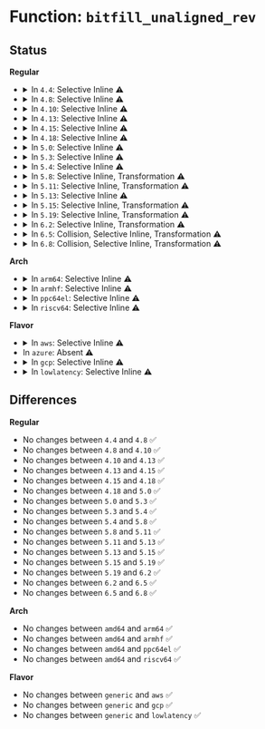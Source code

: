 # Function: <code>bitfill_unaligned_rev</code>

## Status
<b>Regular</b>
<ul>
<li>
<details>
<summary>In <code>4.4</code>: Selective Inline ⚠️</summary>

```c
void bitfill_unaligned_rev(struct fb_info *p, long unsigned int *dst, int dst_idx, long unsigned int pat, int left, int right, unsigned int n, int bits);
```

**Collision:** Unique Static

**Inline:** Selective

**Transformation:** False

**Instances:**

```
In drivers/video/fbdev/core/cfbfillrect.c (ffffffff81474110)
Location: drivers/video/fbdev/core/cfbfillrect.c:217
Inline: True
```
**Symbols:**

```
ffffffff81474110-ffffffff814742b5: bitfill_unaligned_rev (STB_LOCAL)
```
</details>
</li>
<li>
<details>
<summary>In <code>4.8</code>: Selective Inline ⚠️</summary>

```c
void bitfill_unaligned_rev(struct fb_info *p, long unsigned int *dst, int dst_idx, long unsigned int pat, int left, int right, unsigned int n, int bits);
```

**Collision:** Unique Static

**Inline:** Selective

**Transformation:** False

**Instances:**

```
In drivers/video/fbdev/core/cfbfillrect.c (ffffffff814c2620)
Location: drivers/video/fbdev/core/cfbfillrect.c:217
Inline: True
```
**Symbols:**

```
ffffffff814c2620-ffffffff814c27b4: bitfill_unaligned_rev (STB_LOCAL)
```
</details>
</li>
<li>
<details>
<summary>In <code>4.10</code>: Selective Inline ⚠️</summary>

```c
void bitfill_unaligned_rev(struct fb_info *p, long unsigned int *dst, int dst_idx, long unsigned int pat, int left, int right, unsigned int n, int bits);
```

**Collision:** Unique Static

**Inline:** Selective

**Transformation:** False

**Instances:**

```
In drivers/video/fbdev/core/cfbfillrect.c (ffffffff814e4610)
Location: drivers/video/fbdev/core/cfbfillrect.c:217
Inline: True
```
**Symbols:**

```
ffffffff814e4610-ffffffff814e47a4: bitfill_unaligned_rev (STB_LOCAL)
```
</details>
</li>
<li>
<details>
<summary>In <code>4.13</code>: Selective Inline ⚠️</summary>

```c
void bitfill_unaligned_rev(struct fb_info *p, long unsigned int *dst, int dst_idx, long unsigned int pat, int left, int right, unsigned int n, int bits);
```

**Collision:** Unique Static

**Inline:** Selective

**Transformation:** False

**Instances:**

```
In drivers/video/fbdev/core/cfbfillrect.c (ffffffff814f03e0)
Location: drivers/video/fbdev/core/cfbfillrect.c:217
Inline: True
```
**Symbols:**

```
ffffffff814f03e0-ffffffff814f057c: bitfill_unaligned_rev (STB_LOCAL)
```
</details>
</li>
<li>
<details>
<summary>In <code>4.15</code>: Selective Inline ⚠️</summary>

```c
void bitfill_unaligned_rev(struct fb_info *p, long unsigned int *dst, int dst_idx, long unsigned int pat, int left, int right, unsigned int n, int bits);
```

**Collision:** Unique Static

**Inline:** Selective

**Transformation:** False

**Instances:**

```
In drivers/video/fbdev/core/cfbfillrect.c (ffffffff81530a60)
Location: drivers/video/fbdev/core/cfbfillrect.c:217
Inline: True
```
**Symbols:**

```
ffffffff81530a60-ffffffff81530bfc: bitfill_unaligned_rev (STB_LOCAL)
```
</details>
</li>
<li>
<details>
<summary>In <code>4.18</code>: Selective Inline ⚠️</summary>

```c
void bitfill_unaligned_rev(struct fb_info *p, long unsigned int *dst, int dst_idx, long unsigned int pat, int left, int right, unsigned int n, int bits);
```

**Collision:** Unique Static

**Inline:** Selective

**Transformation:** False

**Instances:**

```
In drivers/video/fbdev/core/cfbfillrect.c (ffffffff815664b0)
Location: drivers/video/fbdev/core/cfbfillrect.c:217
Inline: True
```
**Symbols:**

```
ffffffff815664b0-ffffffff81566647: bitfill_unaligned_rev (STB_LOCAL)
```
</details>
</li>
<li>
<details>
<summary>In <code>5.0</code>: Selective Inline ⚠️</summary>

```c
void bitfill_unaligned_rev(struct fb_info *p, long unsigned int *dst, int dst_idx, long unsigned int pat, int left, int right, unsigned int n, int bits);
```

**Collision:** Unique Static

**Inline:** Selective

**Transformation:** False

**Instances:**

```
In drivers/video/fbdev/core/cfbfillrect.c (ffffffff8157df20)
Location: drivers/video/fbdev/core/cfbfillrect.c:217
Inline: True
```
**Symbols:**

```
ffffffff8157df20-ffffffff8157e0b7: bitfill_unaligned_rev (STB_LOCAL)
```
</details>
</li>
<li>
<details>
<summary>In <code>5.3</code>: Selective Inline ⚠️</summary>

```c
void bitfill_unaligned_rev(struct fb_info *p, long unsigned int *dst, int dst_idx, long unsigned int pat, int left, int right, unsigned int n, int bits);
```

**Collision:** Unique Static

**Inline:** Selective

**Transformation:** False

**Instances:**

```
In drivers/video/fbdev/core/cfbfillrect.c (ffffffff815ae4a0)
Location: drivers/video/fbdev/core/cfbfillrect.c:217
Inline: True
```
**Symbols:**

```
ffffffff815ae4a0-ffffffff815ae63b: bitfill_unaligned_rev (STB_LOCAL)
```
</details>
</li>
<li>
<details>
<summary>In <code>5.4</code>: Selective Inline ⚠️</summary>

```c
void bitfill_unaligned_rev(struct fb_info *p, long unsigned int *dst, int dst_idx, long unsigned int pat, int left, int right, unsigned int n, int bits);
```

**Collision:** Unique Static

**Inline:** Selective

**Transformation:** False

**Instances:**

```
In drivers/video/fbdev/core/cfbfillrect.c (ffffffff815cf420)
Location: drivers/video/fbdev/core/cfbfillrect.c:217
Inline: True
```
**Symbols:**

```
ffffffff815cf420-ffffffff815cf5bb: bitfill_unaligned_rev (STB_LOCAL)
```
</details>
</li>
<li>
<details>
<summary>In <code>5.8</code>: Selective Inline, Transformation ⚠️</summary>

```c
void bitfill_unaligned_rev(struct fb_info *p, long unsigned int *dst, int dst_idx, long unsigned int pat, int left, int right, unsigned int n, int bits);
```

**Collision:** Unique Static

**Inline:** Selective

**Transformation:** True

**Instances:**

```
In drivers/video/fbdev/core/cfbfillrect.c (ffffffff81678e30)
Location: drivers/video/fbdev/core/cfbfillrect.c:217
Inline: True
```
**Symbols:**

```
ffffffff81678fc0-ffffffff81678fec: bitfill_unaligned_rev (STB_LOCAL)
ffffffff81678e30-ffffffff81678fbc: bitfill_unaligned_rev.part.0 (STB_LOCAL)
```
</details>
</li>
<li>
<details>
<summary>In <code>5.11</code>: Selective Inline, Transformation ⚠️</summary>

```c
void bitfill_unaligned_rev(struct fb_info *p, long unsigned int *dst, int dst_idx, long unsigned int pat, int left, int right, unsigned int n, int bits);
```

**Collision:** Unique Static

**Inline:** Selective

**Transformation:** True

**Instances:**

```
In drivers/video/fbdev/core/cfbfillrect.c (ffffffff81698f00)
Location: drivers/video/fbdev/core/cfbfillrect.c:217
Inline: True
```
**Symbols:**

```
ffffffff81699090-ffffffff816990bc: bitfill_unaligned_rev (STB_LOCAL)
ffffffff81698f00-ffffffff8169908c: bitfill_unaligned_rev.part.0 (STB_LOCAL)
```
</details>
</li>
<li>
<details>
<summary>In <code>5.13</code>: Selective Inline ⚠️</summary>

```c
void bitfill_unaligned_rev(struct fb_info *p, long unsigned int *dst, int dst_idx, long unsigned int pat, int left, int right, unsigned int n, int bits);
```

**Collision:** Unique Static

**Inline:** Selective

**Transformation:** False

**Instances:**

```
In drivers/video/fbdev/core/cfbfillrect.c (ffffffff8167bd20)
Location: drivers/video/fbdev/core/cfbfillrect.c:217
Inline: True
```
**Symbols:**

```
ffffffff8167bd20-ffffffff8167becf: bitfill_unaligned_rev (STB_LOCAL)
```
</details>
</li>
<li>
<details>
<summary>In <code>5.15</code>: Selective Inline, Transformation ⚠️</summary>

```c
void bitfill_unaligned_rev(struct fb_info *p, long unsigned int *dst, int dst_idx, long unsigned int pat, int left, int right, unsigned int n, int bits);
```

**Collision:** Unique Static

**Inline:** Selective

**Transformation:** True

**Instances:**

```
In drivers/video/fbdev/core/cfbfillrect.c (ffffffff816f09c0)
Location: drivers/video/fbdev/core/cfbfillrect.c:217
Inline: True
```
**Symbols:**

```
ffffffff816f09c0-ffffffff816f09ec: bitfill_unaligned_rev (STB_LOCAL)
ffffffff816f0760-ffffffff816f09bc: bitfill_unaligned_rev.part.0 (STB_LOCAL)
ffffffff81cece85-ffffffff81ced17e: bitfill_unaligned_rev.part.0.cold (STB_LOCAL)
```
</details>
</li>
<li>
<details>
<summary>In <code>5.19</code>: Selective Inline, Transformation ⚠️</summary>

```c
void bitfill_unaligned_rev(struct fb_info *p, long unsigned int *dst, int dst_idx, long unsigned int pat, int left, int right, unsigned int n, int bits);
```

**Collision:** Unique Static

**Inline:** Selective

**Transformation:** True

**Instances:**

```
In drivers/video/fbdev/core/cfbfillrect.c (ffffffff8181be60)
Location: drivers/video/fbdev/core/cfbfillrect.c:217
Inline: True
```
**Symbols:**

```
ffffffff8181bbe0-ffffffff8181be54: bitfill_unaligned_rev.part.0 (STB_LOCAL)
ffffffff81eb43c1-ffffffff81eb4696: bitfill_unaligned_rev.part.0.cold (STB_LOCAL)
ffffffff8181be60-ffffffff8181bea0: bitfill_unaligned_rev (STB_LOCAL)
```
</details>
</li>
<li>
<details>
<summary>In <code>6.2</code>: Selective Inline, Transformation ⚠️</summary>

```c
void bitfill_unaligned_rev(struct fb_info *p, long unsigned int *dst, int dst_idx, long unsigned int pat, int left, int right, unsigned int n, int bits);
```

**Collision:** Unique Static

**Inline:** Selective

**Transformation:** True

**Instances:**

```
In drivers/video/fbdev/core/cfbfillrect.c (ffffffff8194b410)
Location: drivers/video/fbdev/core/cfbfillrect.c:217
Inline: True
```
**Symbols:**

```
ffffffff8194b180-ffffffff8194b3f4: bitfill_unaligned_rev.part.0 (STB_LOCAL)
ffffffff82090e2c-ffffffff82091101: bitfill_unaligned_rev.part.0.cold (STB_LOCAL)
ffffffff8194b410-ffffffff8194b450: bitfill_unaligned_rev (STB_LOCAL)
```
</details>
</li>
<li>
<details>
<summary>In <code>6.5</code>: Collision, Selective Inline, Transformation ⚠️</summary>

```c
void bitfill_unaligned_rev(struct fb_info *p, long unsigned int *dst, int dst_idx, long unsigned int pat, int left, int right, unsigned int n, int bits);
```

**Collision:** Static-Static Collision

**Inline:** Selective

**Transformation:** True

**Instances:**

```
In drivers/video/fbdev/core/cfbfillrect.c (ffffffff8198f9f0)
Location: drivers/video/fbdev/core/cfbfillrect.c:217
Inline: True
```
```
In drivers/video/fbdev/core/sysfillrect.c (ffffffff81991c90)
Location: drivers/video/fbdev/core/sysfillrect.c:181
Inline: True
```
**Symbols:**

```
ffffffff8198f770-ffffffff8198f9de: bitfill_unaligned_rev.part.0 (STB_LOCAL)
ffffffff8211109b-ffffffff82111326: bitfill_unaligned_rev.part.0.cold (STB_LOCAL)
ffffffff8198f9f0-ffffffff8198fa30: bitfill_unaligned_rev (STB_LOCAL)
ffffffff81991a60-ffffffff81991c78: bitfill_unaligned_rev.part.0 (STB_LOCAL)
ffffffff82111801-ffffffff82111b6d: bitfill_unaligned_rev.part.0.cold (STB_LOCAL)
ffffffff81991c90-ffffffff81991cd0: bitfill_unaligned_rev (STB_LOCAL)
```
</details>
</li>
<li>
<details>
<summary>In <code>6.8</code>: Collision, Selective Inline, Transformation ⚠️</summary>

```c
void bitfill_unaligned_rev(struct fb_info *p, long unsigned int *dst, int dst_idx, long unsigned int pat, int left, int right, unsigned int n, int bits);
```

**Collision:** Static-Static Collision

**Inline:** Selective

**Transformation:** True

**Instances:**

```
In drivers/video/fbdev/core/cfbfillrect.c (ffffffff819d9910)
Location: drivers/video/fbdev/core/cfbfillrect.c:217
Inline: True
```
```
In drivers/video/fbdev/core/sysfillrect.c (ffffffff819dc1c0)
Location: drivers/video/fbdev/core/sysfillrect.c:181
Inline: True
```
**Symbols:**

```
ffffffff819d9690-ffffffff819d98fe: bitfill_unaligned_rev.part.0 (STB_LOCAL)
ffffffff821eeed3-ffffffff821ef15e: bitfill_unaligned_rev.part.0.cold (STB_LOCAL)
ffffffff819d9910-ffffffff819d9950: bitfill_unaligned_rev (STB_LOCAL)
ffffffff819dbf90-ffffffff819dc1a8: bitfill_unaligned_rev.part.0 (STB_LOCAL)
ffffffff821ef6fe-ffffffff821efa6a: bitfill_unaligned_rev.part.0.cold (STB_LOCAL)
ffffffff819dc1c0-ffffffff819dc200: bitfill_unaligned_rev (STB_LOCAL)
```
</details>
</li>
</ul>
<b>Arch</b>
<ul>
<li>
<details>
<summary>In <code>arm64</code>: Selective Inline ⚠️</summary>

```c
void bitfill_unaligned_rev(struct fb_info *p, long unsigned int *dst, int dst_idx, long unsigned int pat, int left, int right, unsigned int n, int bits);
```

**Collision:** Unique Static

**Inline:** Selective

**Transformation:** False

**Instances:**

```
In drivers/video/fbdev/core/cfbfillrect.c (ffff8000107580a0)
Location: drivers/video/fbdev/core/cfbfillrect.c:217
Inline: True
```
**Symbols:**

```
ffff8000107580a0-ffff800010758284: bitfill_unaligned_rev (STB_LOCAL)
```
</details>
</li>
<li>
<details>
<summary>In <code>armhf</code>: Selective Inline ⚠️</summary>

```c
void bitfill_unaligned_rev(struct fb_info *p, long unsigned int *dst, int dst_idx, long unsigned int pat, int left, int right, unsigned int n, int bits);
```

**Collision:** Unique Static

**Inline:** Selective

**Transformation:** False

**Instances:**

```
In drivers/video/fbdev/core/cfbfillrect.c (c08da61c)
Location: drivers/video/fbdev/core/cfbfillrect.c:217
Inline: True
```
**Symbols:**

```
c08da61c-c08da7b0: bitfill_unaligned_rev (STB_LOCAL)
```
</details>
</li>
<li>
<details>
<summary>In <code>ppc64el</code>: Selective Inline ⚠️</summary>

```c
void bitfill_unaligned_rev(struct fb_info *p, long unsigned int *dst, int dst_idx, long unsigned int pat, int left, int right, unsigned int n, int bits);
```

**Collision:** Unique Static

**Inline:** Selective

**Transformation:** False

**Instances:**

```
In drivers/video/fbdev/core/cfbfillrect.c (c0000000008bd8c0)
Location: drivers/video/fbdev/core/cfbfillrect.c:217
Inline: True
```
**Symbols:**

```
c0000000008bd8c0-c0000000008bda80: bitfill_unaligned_rev (STB_LOCAL)
```
</details>
</li>
<li>
<details>
<summary>In <code>riscv64</code>: Selective Inline ⚠️</summary>

```c
void bitfill_unaligned_rev(struct fb_info *p, long unsigned int *dst, int dst_idx, long unsigned int pat, int left, int right, unsigned int n, int bits);
```

**Collision:** Unique Static

**Inline:** Selective

**Transformation:** False

**Instances:**

```
In drivers/video/fbdev/core/cfbfillrect.c (ffffffe00050438a)
Location: drivers/video/fbdev/core/cfbfillrect.c:217
Inline: True
```
**Symbols:**

```
ffffffe00050438a-ffffffe0005044da: bitfill_unaligned_rev (STB_LOCAL)
```
</details>
</li>
</ul>
<b>Flavor</b>
<ul>
<li>
<details>
<summary>In <code>aws</code>: Selective Inline ⚠️</summary>

```c
void bitfill_unaligned_rev(struct fb_info *p, long unsigned int *dst, int dst_idx, long unsigned int pat, int left, int right, unsigned int n, int bits);
```

**Collision:** Unique Static

**Inline:** Selective

**Transformation:** False

**Instances:**

```
In drivers/video/fbdev/core/cfbfillrect.c (ffffffff815c3430)
Location: drivers/video/fbdev/core/cfbfillrect.c:217
Inline: True
```
**Symbols:**

```
ffffffff815c3430-ffffffff815c35cb: bitfill_unaligned_rev (STB_LOCAL)
```
</details>
</li>
<li>
In <code>azure</code>: Absent ⚠️
</li>
<li>
<details>
<summary>In <code>gcp</code>: Selective Inline ⚠️</summary>

```c
void bitfill_unaligned_rev(struct fb_info *p, long unsigned int *dst, int dst_idx, long unsigned int pat, int left, int right, unsigned int n, int bits);
```

**Collision:** Unique Static

**Inline:** Selective

**Transformation:** False

**Instances:**

```
In drivers/video/fbdev/core/cfbfillrect.c (ffffffff815c39c0)
Location: drivers/video/fbdev/core/cfbfillrect.c:217
Inline: True
```
**Symbols:**

```
ffffffff815c39c0-ffffffff815c3b5b: bitfill_unaligned_rev (STB_LOCAL)
```
</details>
</li>
<li>
<details>
<summary>In <code>lowlatency</code>: Selective Inline ⚠️</summary>

```c
void bitfill_unaligned_rev(struct fb_info *p, long unsigned int *dst, int dst_idx, long unsigned int pat, int left, int right, unsigned int n, int bits);
```

**Collision:** Unique Static

**Inline:** Selective

**Transformation:** False

**Instances:**

```
In drivers/video/fbdev/core/cfbfillrect.c (ffffffff815dd560)
Location: drivers/video/fbdev/core/cfbfillrect.c:217
Inline: True
```
**Symbols:**

```
ffffffff815dd560-ffffffff815dd6fb: bitfill_unaligned_rev (STB_LOCAL)
```
</details>
</li>
</ul>

## Differences
<b>Regular</b>
<ul>
<li>
No changes between <code>4.4</code> and <code>4.8</code> ✅
</li>
<li>
No changes between <code>4.8</code> and <code>4.10</code> ✅
</li>
<li>
No changes between <code>4.10</code> and <code>4.13</code> ✅
</li>
<li>
No changes between <code>4.13</code> and <code>4.15</code> ✅
</li>
<li>
No changes between <code>4.15</code> and <code>4.18</code> ✅
</li>
<li>
No changes between <code>4.18</code> and <code>5.0</code> ✅
</li>
<li>
No changes between <code>5.0</code> and <code>5.3</code> ✅
</li>
<li>
No changes between <code>5.3</code> and <code>5.4</code> ✅
</li>
<li>
No changes between <code>5.4</code> and <code>5.8</code> ✅
</li>
<li>
No changes between <code>5.8</code> and <code>5.11</code> ✅
</li>
<li>
No changes between <code>5.11</code> and <code>5.13</code> ✅
</li>
<li>
No changes between <code>5.13</code> and <code>5.15</code> ✅
</li>
<li>
No changes between <code>5.15</code> and <code>5.19</code> ✅
</li>
<li>
No changes between <code>5.19</code> and <code>6.2</code> ✅
</li>
<li>
No changes between <code>6.2</code> and <code>6.5</code> ✅
</li>
<li>
No changes between <code>6.5</code> and <code>6.8</code> ✅
</li>
</ul>
<b>Arch</b>
<ul>
<li>
No changes between <code>amd64</code> and <code>arm64</code> ✅
</li>
<li>
No changes between <code>amd64</code> and <code>armhf</code> ✅
</li>
<li>
No changes between <code>amd64</code> and <code>ppc64el</code> ✅
</li>
<li>
No changes between <code>amd64</code> and <code>riscv64</code> ✅
</li>
</ul>
<b>Flavor</b>
<ul>
<li>
No changes between <code>generic</code> and <code>aws</code> ✅
</li>
<li>
No changes between <code>generic</code> and <code>gcp</code> ✅
</li>
<li>
No changes between <code>generic</code> and <code>lowlatency</code> ✅
</li>
</ul>
